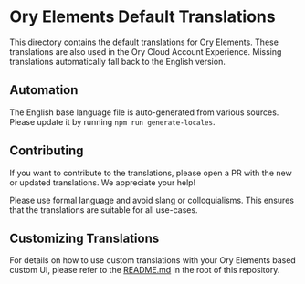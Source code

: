 # Ory Elements Default Translations

This directory contains the default translations for Ory Elements. These
translations are also used in the Ory Cloud Account Experience. Missing
translations automatically fall back to the English version.

## Automation

The English base language file is auto-generated from various sources. Please
update it by running `npm run generate-locales`.

## Contributing

If you want to contribute to the translations, please open a PR with the new or
updated translations. We appreciate your help!

Please use formal language and avoid slang or colloquialisms. This ensures that
the translations are suitable for all use-cases.

## Customizing Translations

For details on how to use custom translations with your Ory Elements based
custom UI, please refer to the [README.md](../../README.md#internalization-i18n)
in the root of this repository.
